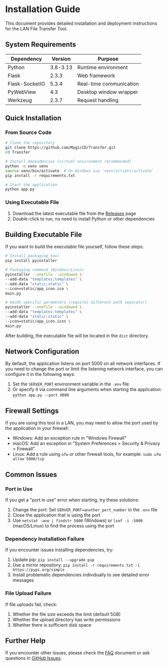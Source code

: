 # Installation Guide

This document provides detailed installation and deployment instructions for the LAN File Transfer Tool.

## System Requirements

| Dependency | Version | Purpose |
|------------|---------|---------|
| Python | 3.8-3.13 | Runtime environment |
| Flask | 2.3.3 | Web framework |
| Flask-SocketIO | 5.3.4 | Real-time communication |
| PyWebView | 4.3 | Desktop window wrapper |
| Werkzeug | 2.3.7 | Request handling |

## Quick Installation

### From Source Code

```bash
# Clone the repository
git clone https://github.com/MagicCD/Transfer.git
cd Transfer

# Install dependencies (virtual environment recommended)
python -m venv venv
source venv/bin/activate  # On Windows use `venv\Scripts\activate`
pip install -r requirements.txt

# Start the application
python app.py
```

### Using Executable File

1. Download the latest executable file from the [Releases](https://github.com/MagicCD/Transfer/releases) page
2. Double-click to run, no need to install Python or other dependencies

## Building Executable File

If you want to build the executable file yourself, follow these steps:

```bash
# Install packaging tool
pip install pyinstaller

# Packaging command (Windows/Linux)
pyinstaller --onefile --windowed \
--add-data "templates;templates" \
--add-data "static;static" \
--icon=static/app_icon.ico \
main.py

# macOS specific parameters (requires different path separator)
pyinstaller --onefile --windowed \
--add-data "templates:templates" \
--add-data "static:static" \
--icon=static/app_icon.icns \
main.py
```

After building, the executable file will be located in the `dist` directory.

## Network Configuration

By default, the application listens on port 5000 on all network interfaces. If you need to change the port or limit the listening network interface, you can configure it in the following ways:

1. Set the `SERVER_PORT` environment variable in the `.env` file
2. Or specify it via command line arguments when starting the application: `python app.py --port 8080`

## Firewall Settings

If you are using this tool in a LAN, you may need to allow the port used by the application in your firewall:

- Windows: Add an exception rule in "Windows Firewall"
- macOS: Add an exception in "System Preferences > Security & Privacy > Firewall"
- Linux: Add a rule using `ufw` or other firewall tools, for example: `sudo ufw allow 5000/tcp`

## Common Issues

### Port in Use

If you get a "port in use" error when starting, try these solutions:

1. Change the port: Set `SERVER_PORT=another_port_number` in the `.env` file
2. Close the application that is using the port
3. Use `netstat -ano | findstr 5000` (Windows) or `lsof -i :5000` (macOS/Linux) to find the process using the port

### Dependency Installation Failure

If you encounter issues installing dependencies, try:

1. Update pip: `pip install --upgrade pip`
2. Use a mirror repository: `pip install -r requirements.txt -i https://pypi.org/simple`
3. Install problematic dependencies individually to see detailed error messages

### File Upload Failure

If file uploads fail, check:

1. Whether the file size exceeds the limit (default 5GB)
2. Whether the upload directory has write permissions
3. Whether there is sufficient disk space

## Further Help

If you encounter other issues, please check the [FAQ](./faq.md) document or ask questions in [GitHub Issues](https://github.com/MagicCD/Transfer/issues).
